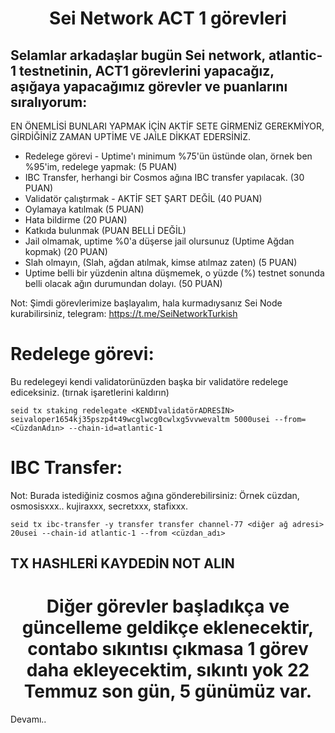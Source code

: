  <h1 align="center">Sei Network ACT 1 görevleri</h1>

## Selamlar arkadaşlar bugün Sei network, atlantic-1 testnetinin, ACT1 görevlerini yapacağız, aşığaya yapacağımız görevler ve puanlarını sıralıyorum:

EN ÖNEMLİSİ BUNLARI YAPMAK İÇİN AKTİF SETE GİRMENİZ GEREKMİYOR, GİRDİĞİNİZ ZAMAN UPTİME VE JAİLE DİKKAT EDERSİNİZ.

* Redelege görevi - Uptime'ı minimum %75'ün üstünde olan, örnek ben %95'im, redelege yapmak: (5 PUAN)
* IBC Transfer, herhangi bir Cosmos ağına IBC transfer yapılacak. (30 PUAN)
* Validatör çalıştırmak - AKTİF SET ŞART DEĞİL (40 PUAN)
* Oylamaya katılmak (5 PUAN)
* Hata bildirme (20 PUAN)
* Katkıda bulunmak (PUAN BELLİ DEĞİL)
* Jail olmamak, uptime %0'a düşerse jail olursunuz (Uptime Ağdan kopmak) (20 PUAN)
* Slah olmayın, (Slah, ağdan atılmak, kimse atılmaz zaten) (5 PUAN)
* Uptime belli bir yüzdenin altına düşmemek, o yüzde (%) testnet sonunda belli olacak ağın durumundan dolayı. (50 PUAN)

Not: Şimdi görevlerimize başlayalım, hala kurmadıysanız Sei Node kurabilirsiniz, telegram: https://t.me/SeiNetworkTurkish

# Redelege görevi:

Bu redelegeyi kendi validatorünüzden başka bir validatöre redelege ediceksiniz. (tırnak işaretlerini kaldırın)

```
seid tx staking redelegate <KENDİvalidatörADRESİN> seivaloper1654kj35pszp4t49wcglwcg0cwlxg5vvwevaltm 5000usei --from=<CüzdanAdın> --chain-id=atlantic-1
```

# IBC Transfer:

Not: Burada istediğiniz cosmos ağına gönderebilirsiniz: Örnek cüzdan, osmosisxxx.. kujiraxxx, secretxxx, stafixxx.

```
seid tx ibc-transfer -y transfer transfer channel-77 <diğer ağ adresi> 20usei --chain-id atlantic-1 --from <cüzdan_adı>
```

## TX HASHLERİ KAYDEDİN NOT ALIN

<h1 align="center">Diğer görevler başladıkça ve güncelleme geldikçe eklenecektir, contabo sıkıntısı çıkmasa 1 görev daha ekleyecektim, sıkıntı yok 22 Temmuz son gün, 5 günümüz var.</h1>

Devamı..
